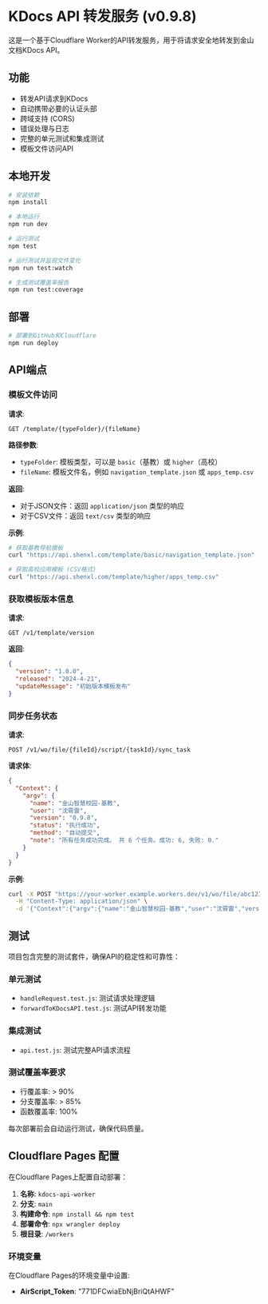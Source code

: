 # KDocs API 转发服务 (v0.9.8)

这是一个基于Cloudflare Worker的API转发服务，用于将请求安全地转发到金山文档KDocs API。

## 功能

- 转发API请求到KDocs
- 自动携带必要的认证头部
- 跨域支持 (CORS)
- 错误处理与日志
- 完整的单元测试和集成测试
- 模板文件访问API

## 本地开发

```bash
# 安装依赖
npm install

# 本地运行
npm run dev

# 运行测试
npm test

# 运行测试并监视文件变化
npm run test:watch

# 生成测试覆盖率报告
npm run test:coverage
```

## 部署

```bash
# 部署到GitHub和Cloudflare
npm run deploy
```

## API端点

### 模板文件访问

**请求**:
```
GET /template/{typeFolder}/{fileName}
```

**路径参数**:
- `typeFolder`: 模板类型，可以是 `basic`（基教）或 `higher`（高校）
- `fileName`: 模板文件名，例如 `navigation_template.json` 或 `apps_temp.csv`

**返回**:
- 对于JSON文件：返回 `application/json` 类型的响应
- 对于CSV文件：返回 `text/csv` 类型的响应

**示例**:
```bash
# 获取基教导航模板
curl "https://api.shenxl.com/template/basic/navigation_template.json"

# 获取高校应用模板 (CSV格式)
curl "https://api.shenxl.com/template/higher/apps_temp.csv"
```

### 获取模板版本信息

**请求**:
```
GET /v1/template/version
```

**返回**:
```json
{
  "version": "1.0.0",
  "released": "2024-4-21",
  "updateMessage": "初始版本模板发布"
}
```

### 同步任务状态

**请求**:
```
POST /v1/wo/file/{fileId}/script/{taskId}/sync_task
```

**请求体**:
```json
{
  "Context": {
    "argv": {
      "name": "金山智慧校园-基教",
      "user": "沈霄雷",
      "version": "0.9.8",
      "status": "执行成功",
      "method": "自动提交",
      "note": "所有任务成功完成。 共 6 个任务。成功: 6, 失败: 0."
    }
  }
}
```

**示例**:
```bash
curl -X POST "https://your-worker.example.workers.dev/v1/wo/file/abc123/script/task456/sync_task" \
  -H "Content-Type: application/json" \
  -d '{"Context":{"argv":{"name":"金山智慧校园-基教","user":"沈霄雷","version":"0.9.8","status":"执行成功","method":"自动提交","note":"所有任务成功完成。 共 6 个任务。成功: 6, 失败: 0."}}}'
```

## 测试

项目包含完整的测试套件，确保API的稳定性和可靠性：

### 单元测试
- `handleRequest.test.js`: 测试请求处理逻辑
- `forwardToKDocsAPI.test.js`: 测试API转发功能

### 集成测试
- `api.test.js`: 测试完整API请求流程

### 测试覆盖率要求
- 行覆盖率: > 90%
- 分支覆盖率: > 85%
- 函数覆盖率: 100%

每次部署前会自动运行测试，确保代码质量。

## Cloudflare Pages 配置

在Cloudflare Pages上配置自动部署：

1. **名称**: `kdocs-api-worker`
2. **分支**: `main`
3. **构建命令**: `npm install && npm test`
4. **部署命令**: `npx wrangler deploy`
5. **根目录**: `/workers`

### 环境变量

在Cloudflare Pages的环境变量中设置:
- **AirScript_Token**: "771DFCwiaEbNjBriQtAHWF" 